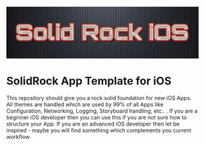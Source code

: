![SolidRock](https://github.com/DarkoDamjanovic/SolidRock.AppTemplate.iOS/blob/master/solidrock.jpg "SolidRock")

# SolidRock App Template for iOS

This repository should give you a rock solid foundation for new iOS Apps. All themes are handled which are used by 99% of all Apps like Configuration, Networking, Logging, Storyboard handling, etc.. . If you are a beginner iOS developer then you can use this if you are not sure how to structure your App. If you are an advanced iOS developer then let be inspired - maybe you will find something which complements you current workflow.
